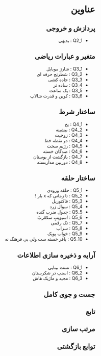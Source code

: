 <div dir="rtl">

# عناوین

## پردازش و خروجی
- Q2_1 : بدیهی

## متغیر و عبارات ریاضی
- Q3_1 : شارژ موبایل
- Q3_2 : شطرنج حرفه ای
- Q3_3 : جاده کشی
- Q3_4 : ساده تر
- Q3_5 : یک ساعت
- Q3_6 : کوین و قدرت شالاپ

## ساختار شرط
- Q4_1 : یخ
- Q4_2 : بیشینه
- Q4_3 : زوجیت
- Q4_4 : دو نقطه خط
- Q4_5 : رژیم سخت
- Q4_6 : صدگان خسته
- Q4_7 : بازگشت از بوستان
- Q4_8 : دوربین مداربسته

## ساختار حلقه
- Q5_1 : حلقه ورودی
- Q5_2 : تا زمانی که x بار !
- Q5_3 : فاکتوریل
- Q5_4 : سوال زرد
- Q5_5 : جدول ضرب گنده
- Q5_6 : !سیونِبِ سکعَربَ
- Q5_7 : تک رقمی
- Q5_8 : سراب
- Q5_9 : خواب پوپک
- Q5_10 : باقر خسته ست ولی بی فرهنگ نه

## آرایه و ذخیره سازی اطلاعات
- Q6_1 : تست بینایی
- Q6_2 : اسنپ در شکرستان
- Q6_3 : مجید و ماژیک هاش

## جست و جوی کامل

## تابع

## مرتب سازی

## توابع بازگشتی

</div>

